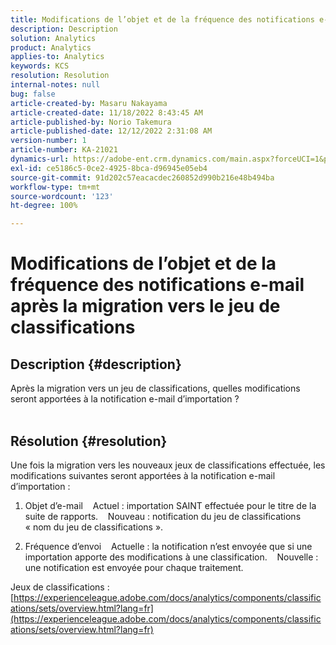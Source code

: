 ```yaml
---
title: Modifications de l’objet et de la fréquence des notifications e-mail après la migration vers le jeu de classifications
description: Description
solution: Analytics
product: Analytics
applies-to: Analytics
keywords: KCS
resolution: Resolution
internal-notes: null
bug: false
article-created-by: Masaru Nakayama
article-created-date: 11/18/2022 8:43:45 AM
article-published-by: Norio Takemura
article-published-date: 12/12/2022 2:31:08 AM
version-number: 1
article-number: KA-21021
dynamics-url: https://adobe-ent.crm.dynamics.com/main.aspx?forceUCI=1&pagetype=entityrecord&etn=knowledgearticle&id=cb889f1b-1d67-ed11-9561-6045bd006239
exl-id: ce5186c5-0ce2-4925-8bca-d96945e05eb4
source-git-commit: 91d202c57eacacdec260852d990b216e48b494ba
workflow-type: tm+mt
source-wordcount: '123'
ht-degree: 100%

---
```


# Modifications de l’objet et de la fréquence des notifications e-mail après la migration vers le jeu de classifications

## Description {#description}

Après la migration vers un jeu de classifications, quelles modifications seront apportées à la notification e-mail d’importation ?
<br> 

## Résolution {#resolution}


Une fois la migration vers les nouveaux jeux de classifications effectuée, les modifications suivantes seront apportées à la notification e-mail d’importation :



1. Objet d’e-mail
   Actuel : importation SAINT effectuée pour le titre de la suite de rapports.
   Nouveau : notification du jeu de classifications « nom du jeu de classifications ».

2. Fréquence d’envoi
   Actuelle : la notification n’est envoyée que si une importation apporte des modifications à une classification.
   Nouvelle : une notification est envoyée pour chaque traitement.

Jeux de classifications :
[https://experienceleague.adobe.com/docs/analytics/components/classifications/sets/overview.html?lang=fr](https://experienceleague.adobe.com/docs/analytics/components/classifications/sets/overview.html?lang=fr)
